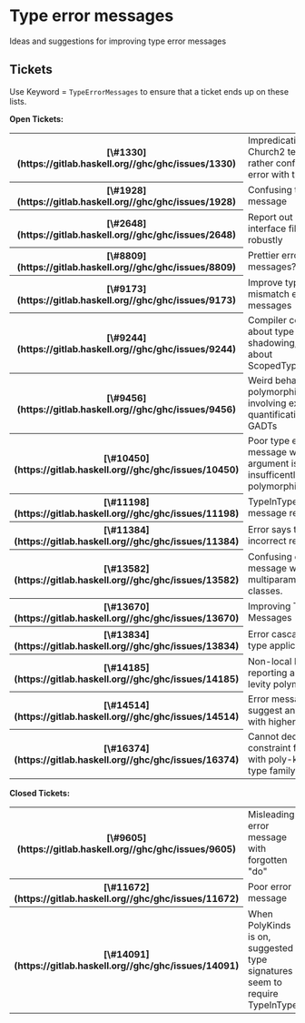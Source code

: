 # Type error messages


Ideas and suggestions for improving type error messages

## Tickets


Use Keyword = `TypeErrorMessages` to ensure that a ticket ends up on these lists.

**Open Tickets:**

<table><tr><th>[\#1330](https://gitlab.haskell.org//ghc/ghc/issues/1330)</th>
<td>Impredicativity bug: Church2 test gives a rather confusing error with the HEAD</td></tr>
<tr><th>[\#1928](https://gitlab.haskell.org//ghc/ghc/issues/1928)</th>
<td>Confusing type error message</td></tr>
<tr><th>[\#2648](https://gitlab.haskell.org//ghc/ghc/issues/2648)</th>
<td>Report out of date interface files robustly</td></tr>
<tr><th>[\#8809](https://gitlab.haskell.org//ghc/ghc/issues/8809)</th>
<td>Prettier error messages?</td></tr>
<tr><th>[\#9173](https://gitlab.haskell.org//ghc/ghc/issues/9173)</th>
<td>Improve type mismatch error messages</td></tr>
<tr><th>[\#9244](https://gitlab.haskell.org//ghc/ghc/issues/9244)</th>
<td>Compiler could warn about type variable shadowing, and hint about ScopedTypeVariables</td></tr>
<tr><th>[\#9456](https://gitlab.haskell.org//ghc/ghc/issues/9456)</th>
<td>Weird behavior with polymorphic function involving existential quantification and GADTs</td></tr>
<tr><th>[\#10450](https://gitlab.haskell.org//ghc/ghc/issues/10450)</th>
<td>Poor type error message when an argument is insufficently polymorphic</td></tr>
<tr><th>[\#11198](https://gitlab.haskell.org//ghc/ghc/issues/11198)</th>
<td>TypeInType error message regressions</td></tr>
<tr><th>[\#11384](https://gitlab.haskell.org//ghc/ghc/issues/11384)</th>
<td>Error says to fix incorrect return type</td></tr>
<tr><th>[\#13582](https://gitlab.haskell.org//ghc/ghc/issues/13582)</th>
<td>Confusing error message with multiparameter type classes.</td></tr>
<tr><th>[\#13670](https://gitlab.haskell.org//ghc/ghc/issues/13670)</th>
<td>Improving Type Error Messages</td></tr>
<tr><th>[\#13834](https://gitlab.haskell.org//ghc/ghc/issues/13834)</th>
<td>Error cascade with type applications</td></tr>
<tr><th>[\#14185](https://gitlab.haskell.org//ghc/ghc/issues/14185)</th>
<td>Non-local bug reporting around levity polymorphism</td></tr>
<tr><th>[\#14514](https://gitlab.haskell.org//ghc/ghc/issues/14514)</th>
<td>Error messages: suggest annotating with higher-rank kind</td></tr>
<tr><th>[\#16374](https://gitlab.haskell.org//ghc/ghc/issues/16374)</th>
<td>Cannot deduce constraint from itself with poly-kinded type family</td></tr></table>

**Closed Tickets:**

<table><tr><th>[\#9605](https://gitlab.haskell.org//ghc/ghc/issues/9605)</th>
<td>Misleading error message with forgotten "do"</td></tr>
<tr><th>[\#11672](https://gitlab.haskell.org//ghc/ghc/issues/11672)</th>
<td>Poor error message</td></tr>
<tr><th>[\#14091](https://gitlab.haskell.org//ghc/ghc/issues/14091)</th>
<td>When PolyKinds is on, suggested type signatures seem to require TypeInType</td></tr></table>